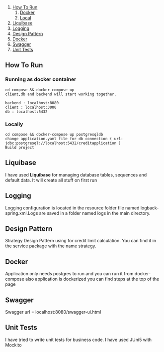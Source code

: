 1. [How To Run](#htr)
    1. [Docker](#docker)
    2. [Local](#local)
2. [Liquibase](#liquibase)
3. [Logging](#logging)
4. [Design Pattern](#designpattern)
5. [Docker](#docker)
6. [Swagger](#swagger)
7. [Unit Tests](#tests)

## How To Run <a name="run"></a>

### Running as docker container <a name="docker"></a>

    cd compose && docker-compose up
    client,db and backend will start working together.
      
    backend : localhost:8080
    client : localhost:3000
    db : localhost:5432

### Locally <a name="local"></a>

    cd compose && docker-compose up postgresqldb
    change application.yaml file for db connection ( url: jdbc:postgresql://localhost:5432/creditapplication )
    Build project

## Liquibase <a name="liquibase"></a>

I have used **Liquibase** for managing database tables, sequences and default data. It will create all stuff on first run

## Logging <a name="logging"></a>

Logging configuration is located in the resource folder file named logback-spring.xml.Logs are saved in a folder named logs in the main directory.

## Design Pattern <a name="designpattern"></a>

Strategy Design Pattern using for credit limit calculation. You can find it in the service package with the name strategy.

## Docker <a name="docker"></a>

Application only needs postgres to run and you can run it from docker-compose also application is dockerized you can find steps at the top of the page

## Swagger <a name="swagger"></a>

Swagger url = localhost:8080/swagger-ui.html

## Unit Tests <a name="tests"></a>

I have tried to write unit tests for business code. I have used JUni5 with Mockito
